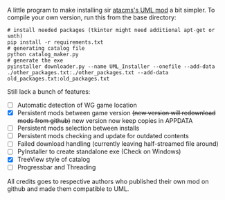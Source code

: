 A little program to make installing sir [atacms's UML mod](http://forum.worldoftanks.eu/index.php?/topic/457839-11000universal-model-loader-uml-change-only-the-appearance-of-your-own-tank/) a bit simpler. To compile your own version, run this from the base directory:

```
# install needed packages (tkinter might need additional apt-get or smth)
pip install -r requirements.txt
# generating catalog file
python catalog_maker.py
# generate the exe
pyinstaller downloader.py --name UML_Installer --onefile --add-data ./other_packages.txt:./other_packages.txt --add-data old_packages.txt:old_packages.txt
```

Still lack a bunch of features:
- [ ] Automatic detection of WG game location
- [x] Persistent mods between game version ~~(new version will redownload mods from github)~~ new version now keep copies in APPDATA
- [ ] Persistent mods selection between installs
- [ ] Persistent mods checking and update for outdated contents
- [ ] Failed download handling (currently leaving half-streamed file around)
- [ ] PyInstaller to create standalone exe (Check on Windows)
- [X] TreeView style of catalog
- [ ] Progressbar and Threading

All credits goes to respective authors who published their own mod on github and made them compatible to UML.
